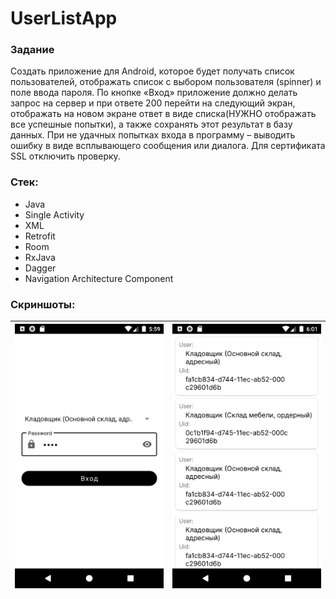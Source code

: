 # UserListApp

 ### Задание
 Создать приложение для Android, которое будет получать список пользователей, отображать список с выбором пользователя (spinner) и поле ввода пароля.
По кнопке «Вход» приложение должно делать запрос на сервер и при ответе 200  перейти на следующий экран, отображать на новом экране ответ в виде списка(НУЖНО отображать все успешные попытки), а также сохранять этот результат  в базу данных.
При не удачных попытках входа в программу – выводить ошибку в виде всплывающего сообщения или диалога. Для сертификата SSL отключить проверку.

### Стек:
- Java
- Single Activity
- XML
- Retrofit
- Room
- RxJava
- Dagger
- Navigation Architecture Component

### Скриншоты:
| ![Login](/screenshot/Screenshot_login.png)| ![UserList](/screenshot/Screenshot_user_list.png) |
| --------------------------------------- | --------------------------------------- |
